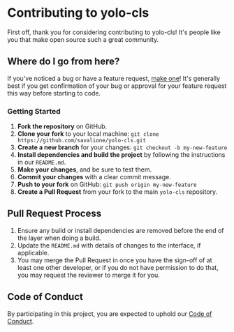 # Contributing to yolo-cls
First off, thank you for considering contributing to yolo-cls!
It's people like you that make open source such a great community.

## Where do I go from here?

If you've noticed a bug or have a feature request, [make one](https://github.com/savalione/yolo-cls/issues/new/choose)!
It's generally best if you get confirmation of your bug or approval for your feature request this way before starting to code.

### Getting Started
1.  **Fork the repository** on GitHub.
2.  **Clone your fork** to your local machine: `git clone https://github.com/savalione/yolo-cls.git`
3.  **Create a new branch** for your changes: `git checkout -b my-new-feature`
4.  **Install dependencies and build the project** by following the instructions in our `README.md`.
5.  **Make your changes**, and be sure to test them.
6.  **Commit your changes** with a clear commit message.
7.  **Push to your fork** on GitHub: `git push origin my-new-feature`
8.  **Create a Pull Request** from your fork to the main `yolo-cls` repository.

## Pull Request Process
1.  Ensure any build or install dependencies are removed before the end of the layer when doing a build.
2.  Update the `README.md` with details of changes to the interface, if applicable.
3.  You may merge the Pull Request in once you have the sign-off of at least one other developer, or if you do not have permission to do that, you may request the reviewer to merge it for you.

## Code of Conduct
By participating in this project, you are expected to uphold our [Code of Conduct](CODE_OF_CONDUCT.md).
